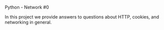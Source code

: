 Python - Network #0

In this project we provide answers to questions about HTTP, cookies,
and networking in general.